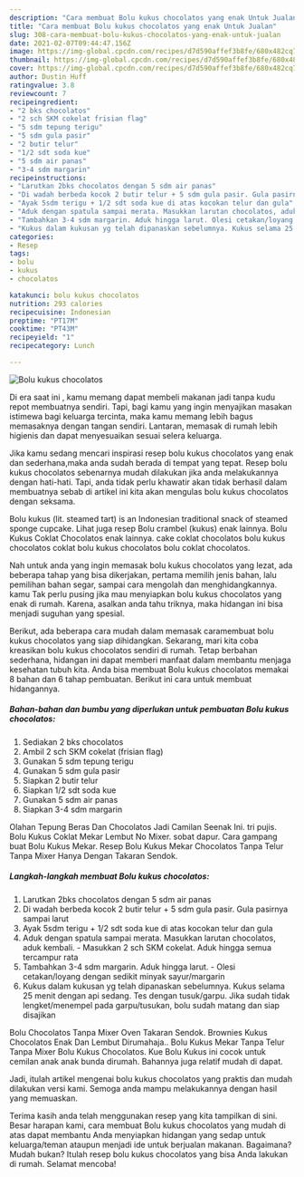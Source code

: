 ```yaml
---
description: "Cara membuat Bolu kukus chocolatos yang enak Untuk Jualan"
title: "Cara membuat Bolu kukus chocolatos yang enak Untuk Jualan"
slug: 308-cara-membuat-bolu-kukus-chocolatos-yang-enak-untuk-jualan
date: 2021-02-07T09:44:47.156Z
image: https://img-global.cpcdn.com/recipes/d7d590affef3b8fe/680x482cq70/bolu-kukus-chocolatos-foto-resep-utama.jpg
thumbnail: https://img-global.cpcdn.com/recipes/d7d590affef3b8fe/680x482cq70/bolu-kukus-chocolatos-foto-resep-utama.jpg
cover: https://img-global.cpcdn.com/recipes/d7d590affef3b8fe/680x482cq70/bolu-kukus-chocolatos-foto-resep-utama.jpg
author: Dustin Huff
ratingvalue: 3.8
reviewcount: 7
recipeingredient:
- "2 bks chocolatos"
- "2 sch SKM cokelat frisian flag"
- "5 sdm tepung terigu"
- "5 sdm gula pasir"
- "2 butir telur"
- "1/2 sdt soda kue"
- "5 sdm air panas"
- "3-4 sdm margarin"
recipeinstructions:
- "Larutkan 2bks chocolatos dengan 5 sdm air panas"
- "Di wadah berbeda kocok 2 butir telur + 5 sdm gula pasir. Gula pasirnya sampai larut"
- "Ayak 5sdm terigu + 1/2 sdt soda kue di atas kocokan telur dan gula"
- "Aduk dengan spatula sampai merata. Masukkan larutan chocolatos, aduk kembali. Masukkan 2 sch SKM cokelat. Aduk hingga semua tercampur rata"
- "Tambahkan 3-4 sdm margarin. Aduk hingga larut. Olesi cetakan/loyang dengan sedikit minyak sayur/margarin"
- "Kukus dalam kukusan yg telah dipanaskan sebelumnya. Kukus selama 25 menit dengan api sedang. Tes dengan tusuk/garpu. Jika sudah tidak lengket/menempel pada garpu/tusukan, bolu sudah matang dan siap disajikan"
categories:
- Resep
tags:
- bolu
- kukus
- chocolatos

katakunci: bolu kukus chocolatos 
nutrition: 293 calories
recipecuisine: Indonesian
preptime: "PT17M"
cooktime: "PT43M"
recipeyield: "1"
recipecategory: Lunch

---
```



![Bolu kukus chocolatos](https://img-global.cpcdn.com/recipes/d7d590affef3b8fe/680x482cq70/bolu-kukus-chocolatos-foto-resep-utama.jpg)

Di era  saat ini , kamu memang dapat membeli makanan jadi tanpa kudu repot membuatnya sendiri. Tapi, bagi kamu yang ingin menyajikan masakan istimewa bagi keluarga tercinta, maka kamu memang lebih bagus memasaknya dengan tangan sendiri. Lantaran, memasak di rumah lebih higienis dan dapat menyesuaikan sesuai selera keluarga.

Jika kamu sedang mencari inspirasi resep bolu kukus chocolatos yang enak dan sederhana,maka anda sudah berada di tempat yang tepat. Resep bolu kukus chocolatos  sebenarnya mudah dilakukan jika anda melakukannya dengan hati-hati. Tapi, anda tidak perlu khawatir akan tidak berhasil dalam membuatnya 
sebab di artikel ini kita akan mengulas bolu kukus chocolatos dengan seksama.  

Bolu kukus (lit. steamed tart) is an Indonesian traditional snack of steamed sponge cupcake. Lihat juga resep Bolu crambel (kukus) enak lainnya. Bolu Kukus Coklat Chocolatos enak lainnya. cake coklat chocolatos bolu kukus chocolatos coklat bolu kukus chocolatos bolu coklat chocolatos.

Nah untuk anda yang ingin memasak bolu kukus chocolatos yang lezat, ada beberapa tahap yang bisa dikerjakan, pertama memilih jenis bahan, lalu pemilihan bahan segar, sampai cara mengolah dan menghidangkannya. kamu Tak perlu pusing jika mau menyiapkan bolu kukus chocolatos yang enak di rumah. Karena, asalkan anda  tahu triknya, maka hidangan ini bisa menjadi suguhan yang spesial.

Berikut, ada beberapa cara mudah dalam memasak caramembuat bolu kukus chocolatos yang siap dihidangkan. Sekarang, mari kita coba kreasikan bolu kukus chocolatos sendiri di rumah. Tetap berbahan sederhana, hidangan ini dapat memberi manfaat dalam membantu menjaga kesehatan tubuh kita. Anda bisa membuat Bolu kukus chocolatos memakai 8 bahan dan 6 tahap pembuatan. Berikut ini cara untuk membuat hidangannya.

<!--inarticleads1-->

##### Bahan-bahan dan bumbu yang diperlukan untuk pembuatan Bolu kukus chocolatos:

1. Sediakan 2 bks chocolatos
1. Ambil 2 sch SKM cokelat (frisian flag)
1. Gunakan 5 sdm tepung terigu
1. Gunakan 5 sdm gula pasir
1. Siapkan 2 butir telur
1. Siapkan 1/2 sdt soda kue
1. Gunakan 5 sdm air panas
1. Siapkan 3-4 sdm margarin


Olahan Tepung Beras Dan Chocolatos Jadi Camilan Seenak Ini. tri pujis. Bolu Kukus Coklat Mekar Lembut No Mixer. sobat dapur. Cara gampang buat Bolu Kukus Mekar. Resep Bolu Kukus Mekar Chocolatos Tanpa Telur Tanpa Mixer Hanya Dengan Takaran Sendok. 

<!--inarticleads2-->

##### Langkah-langkah membuat Bolu kukus chocolatos:

1. Larutkan 2bks chocolatos dengan 5 sdm air panas
1. Di wadah berbeda kocok 2 butir telur + 5 sdm gula pasir. Gula pasirnya sampai larut
1. Ayak 5sdm terigu + 1/2 sdt soda kue di atas kocokan telur dan gula
1. Aduk dengan spatula sampai merata. Masukkan larutan chocolatos, aduk kembali. - Masukkan 2 sch SKM cokelat. Aduk hingga semua tercampur rata
1. Tambahkan 3-4 sdm margarin. Aduk hingga larut. - Olesi cetakan/loyang dengan sedikit minyak sayur/margarin
1. Kukus dalam kukusan yg telah dipanaskan sebelumnya. Kukus selama 25 menit dengan api sedang. Tes dengan tusuk/garpu. Jika sudah tidak lengket/menempel pada garpu/tusukan, bolu sudah matang dan siap disajikan


Bolu Chocolatos Tanpa Mixer Oven Takaran Sendok. Brownies Kukus Chocolatos Enak Dan Lembut Dirumahaja.. Bolu Kukus Mekar Tanpa Telur Tanpa Mixer Bolu Kukus Chocolatos. Kue Bolu Kukus ini cocok untuk cemilan anak anak bunda dirumah. Bahannya juga relatif mudah di dapat. 

Jadi, itulah artikel mengenai  bolu kukus chocolatos  yang praktis dan mudah dilakukan versi kami. Semoga anda mampu melakukannya dengan hasil yang memuaskan. 

Terima kasih anda telah menggunakan resep yang kita tampilkan di sini. Besar harapan kami, cara membuat  Bolu kukus chocolatos yang mudah di atas dapat membantu Anda menyiapkan hidangan yang sedap untuk keluarga/teman ataupun menjadi ide untuk berjualan makanan. Bagaimana? Mudah bukan? Itulah resep bolu kukus chocolatos yang bisa Anda lakukan di rumah. Selamat mencoba!


